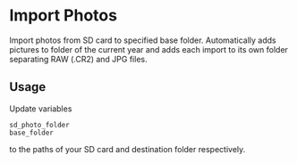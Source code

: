 # Import Photos

Import photos from SD card to specified base folder. Automatically adds pictures to folder of the current year and adds each import to its own folder separating RAW (.CR2) and JPG files.  

## Usage

Update variables
```
sd_photo_folder
base_folder
```
to the paths of your SD card and destination folder respectively. 